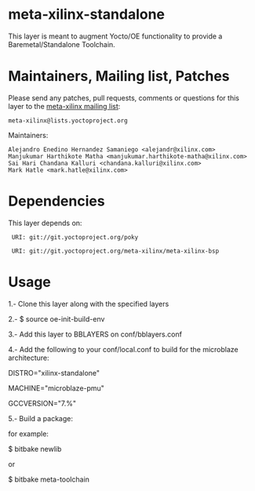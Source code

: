 meta-xilinx-standalone
======================

This layer is meant to augment Yocto/OE functionality to provide a Baremetal/Standalone Toolchain.


Maintainers, Mailing list, Patches
==================================

Please send any patches, pull requests, comments or questions for this layer to
the [meta-xilinx mailing list](https://lists.yoctoproject.org/listinfo/meta-xilinx):

	meta-xilinx@lists.yoctoproject.org

Maintainers:

	Alejandro Enedino Hernandez Samaniego <alejandr@xilinx.com>
	Manjukumar Harthikote Matha <manjukumar.harthikote-matha@xilinx.com>
	Sai Hari Chandana Kalluri <chandana.kalluri@xilinx.com>
	Mark Hatle <mark.hatle@xilinx.com>

Dependencies
============

This layer depends on:

     URI: git://git.yoctoproject.org/poky

     URI: git://git.yoctoproject.org/meta-xilinx/meta-xilinx-bsp

Usage
=====

1.- Clone this layer along with the specified layers

2.- $ source oe-init-build-env

3.- Add this layer to BBLAYERS on conf/bblayers.conf

4.- Add the following to your conf/local.conf to build for the microblaze architecture:

DISTRO="xilinx-standalone"

MACHINE="microblaze-pmu"

GCCVERSION="7.%"

5.- Build a package:

for example:

$ bitbake newlib

or

$ bitbake meta-toolchain
